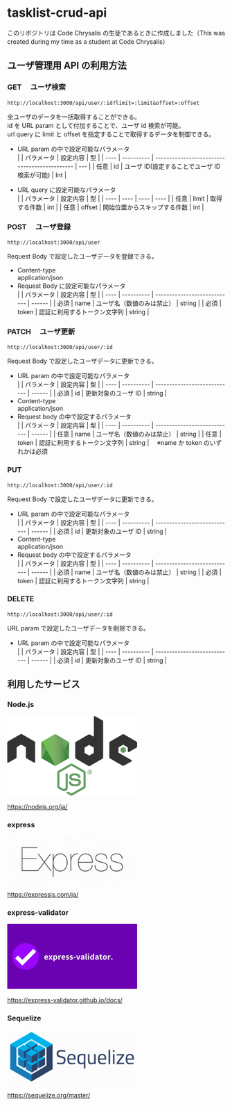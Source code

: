 # tasklist-crud-api

このリポジトリは Code Chrysalis の生徒であるときに作成しました（This was created during my time as a student at Code Chrysalis）

## ユーザ管理用 API の利用方法

### GET 　ユーザ検索

```
http://localhost:3000/api/user/:id?limit=:limit&offset=:offset
```

全ユーザのデータを一括取得することができる。  
id を URL param として付加することで、ユーザ id 検索が可能。  
url query に limit と offset を指定することで取得するデータを制御できる。

- URL param の中で設定可能なパラメータ  
  | | パラメータ | 設定内容 | 型 |
  | ---- | ---------- | --------------------------------------------- | --- |
  | 任意 | id | ユーザ ID(設定することでユーザ ID 検索が可能) | Int |

- URL query に設定可能なパラメータ  
  | | パラメータ | 設定内容 | 型 |
  | ---- | ---- | ---- | ---- |
  | 任意 | limit | 取得する件数 | int |
  | 任意 | offset | 開始位置からスキップする件数 | int |

### POST 　ユーザ登録

```
http://localhost:3000/api/user
```

Request Body で設定したユーザデータを登録できる。

- Content-type  
  application/json
- Request Body に設定可能なパラメータ  
  | | パラメータ | 設定内容 | 型 |
  | ---- | ---------- | ---------------------------- | ------ |
  | 必須 | name | ユーザ名（数値のみは禁止） | string |
  | 必須 | token | 認証に利用するトークン文字列 | string |

### PATCH 　ユーザ更新

```
http://localhost:3000/api/user/:id
```

Request Body で設定したユーザデータに更新できる。

- URL param の中で設定可能なパラメータ  
  | | パラメータ | 設定内容 | 型 |
  | ---- | ---------- | ---------------------------- | ------ |
  | 必須 | id | 更新対象のユーザ ID | string |
- Content-type  
  application/json
- Request body の中で設定するパラメータ  
  | | パラメータ | 設定内容 | 型 |
  | ---- | ---------- | ---------------------------- | ------ |
  | 任意 | name | ユーザ名（数値のみは禁止） | string |
  | 任意 | token | 認証に利用するトークン文字列 | string |　
  ※name か token のいずれかは必須

### PUT

```
http://localhost:3000/api/user/:id
```

Request Body で設定したユーザデータに更新できる。

- URL param の中で設定可能なパラメータ  
  | | パラメータ | 設定内容 | 型 |
  | ---- | ---------- | ---------------------------- | ------ |
  | 必須 | id | 更新対象のユーザ ID | string |
- Content-type  
  application/json
- Request body の中で設定するパラメータ  
  | | パラメータ | 設定内容 | 型 |
  | ---- | ---------- | ---------------------------- | ------ |
  | 必須 | name | ユーザ名（数値のみは禁止） | string |
  | 必須 | token | 認証に利用するトークン文字列 | string |

### DELETE

```
http://localhost:3000/api/user/:id
```

URL param で設定したユーザデータを削除できる。

- URL param の中で設定可能なパラメータ  
  | | パラメータ | 設定内容 | 型 |
  | ---- | ---------- | ---------------------------- | ------ |
  | 必須 | id | 更新対象のユーザ ID | string |

## 利用したサービス

### Node.js

<img src="./nodejs.png" width="300">

https://nodejs.org/ja/

### express

<img src="./Express.jpeg" width="300">

https://expressjs.com/ja/

### express-validator

<img src="./express-validator.jpeg" width="300">

https://express-validator.github.io/docs/

### Sequelize

<img src="./sequelize.png" width="300">

https://sequelize.org/master/

